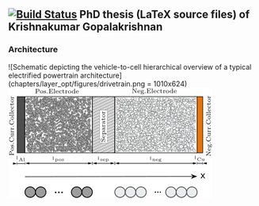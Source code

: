 ## [![Build Status](https://travis-ci.com/krishnakumarg1984/phd_thesis.svg?token=1FbiHkxybL69NMqKddYU&branch=master)](https://travis-ci.com/krishnakumarg1984/phd_thesis) PhD thesis (LaTeX source files) of Krishnakumar Gopalakrishnan

### Architecture

![Schematic depicting the vehicle-to-cell hierarchical overview of a typical electrified powertrain architecture](chapters/layer_opt/figures/drivetrain.png = 1010x624)
![Schematic depicting the basic construction of a lithium ion unit cell](/chapters/introduction/figures/cell_sandwich_svg.svg)
